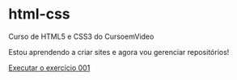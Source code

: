 # html-css
 Curso de HTML5 e CSS3 do CursoemVideo

Estou aprendendo a criar sites e agora vou gerenciar repositórios!

<a href="https://andreiluizpereira.github.io/html-css/exercicios/ex001/index.html">Executar o exercício 001</a>